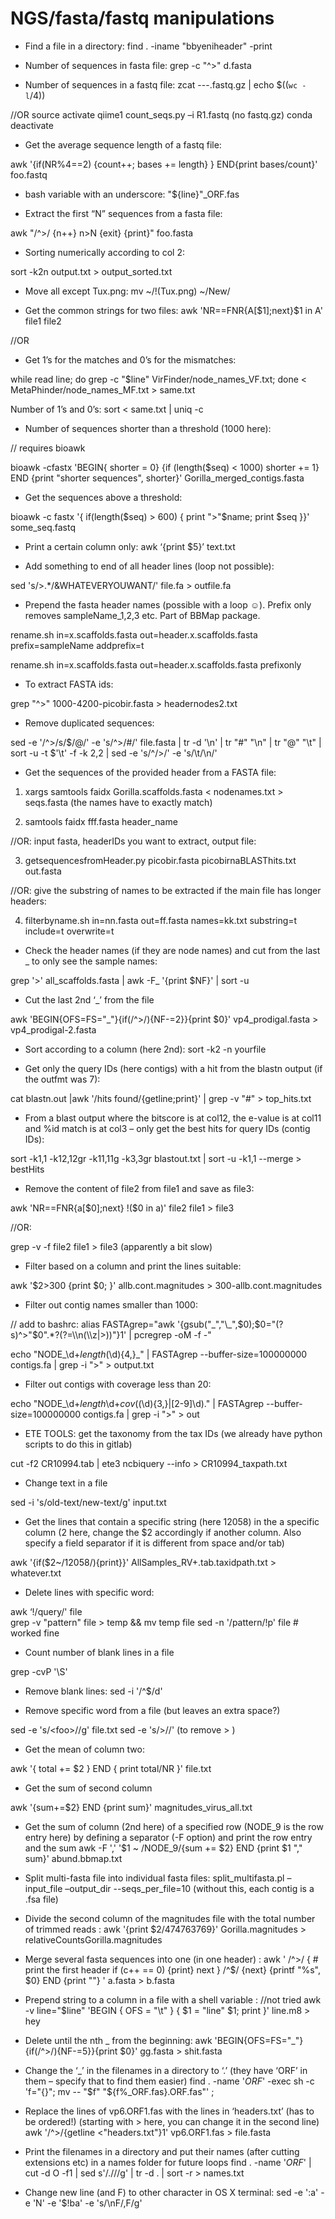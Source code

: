 # NGS/fasta/fastq manipulations


*  Find a file in a directory: find . -iname "bbyeniheader" -print

*  Number of sequences in fasta file: grep -c "^>" d.fasta

*  Number of sequences in a fastq file: zcat ---.fastq.gz | echo $((`wc -l`/4))

 //OR
			source activate qiime1
  			count_seqs.py –i R1.fastq (no fastq.gz) 
 		    conda deactivate

*  Get the average sequence length of a fastq file:

awk '{if(NR%4==2) {count++; bases += length} } END{print bases/count}' foo.fastq

* bash variable with an underscore:  "${line}"_ORF.fas

*  Extract the first “N” sequences from a fasta file:

awk "/^>/ {n++} n>N {exit} {print}" foo.fasta

*  Sorting numerically according to col 2: 

sort  -k2n output.txt > output_sorted.txt 

*  Move all except Tux.png: mv ~/!(Tux.png) ~/New/

*  Get the common strings for two files: awk 'NR==FNR{A[$1];next}$1 in A' file1 file2

//OR
*  Get 1’s for the matches and 0’s for the mismatches:

while read line; do grep -c "$line" VirFinder/node_names_VF.txt; done < MetaPhinder/node_names_MF.txt > same.txt

Number of 1’s and 0’s: sort < same.txt | uniq -c

*  Number of sequences shorter than a threshold (1000 here): 

// requires bioawk

bioawk -cfastx 'BEGIN{ shorter = 0} {if (length($seq) < 1000) shorter += 1} END {print "shorter sequences", shorter}' Gorilla_merged_contigs.fasta

*  Get the sequences above a threshold: 

bioawk -c fastx '{ if(length($seq) > 600) { print ">"$name; print $seq }}' some_seq.fastq

*  Print a certain column only: awk ‘{print $5}’ text.txt

*  Add something to end of all header lines (loop not possible):

sed 's/>.*/&WHATEVERYOUWANT/' file.fa > outfile.fa

*  Prepend the fasta header names (possible with a loop ☺). Prefix only removes sampleName_1,2,3 etc. Part of BBMap package. 

rename.sh in=x.scaffolds.fasta out=header.x.scaffolds.fasta prefix=sampleName addprefix=t

rename.sh in=x.scaffolds.fasta out=header.x.scaffolds.fasta prefixonly

*  To extract FASTA ids:

grep "^>" 1000-4200-picobir.fasta > headernodes2.txt

*  Remove duplicated sequences:

sed -e '/^>/s/$/@/' -e 's/^>/#/' file.fasta | tr -d '\n' | tr "#" "\n" | tr "@" "\t" | sort -u -t $'\t' -f -k 2,2  | sed -e 's/^/>/' -e 's/\t/\n/'

*  Get the sequences of the provided header from a FASTA file:

1.	xargs samtools faidx Gorilla.scaffolds.fasta < nodenames.txt > seqs.fasta (the names have to exactly match)

2.	samtools faidx fff.fasta header_name

//OR: input fasta, headerIDs you want to extract, output file:

3.	getsequencesfromHeader.py picobir.fasta picobirnaBLASThits.txt out.fasta

//OR: give the substring of names to be extracted if the main file has longer headers:

4.	filterbyname.sh in=nn.fasta out=ff.fasta names=kk.txt substring=t include=t overwrite=t


* Check the header names (if they are node names) and cut from the last _ to only see the sample names:

grep '>' all_scaffolds.fasta | awk -F_ '{print $NF}' | sort -u

* Cut the last 2nd ‘_’  from the file

awk 'BEGIN{OFS=FS="_"}{if(/^>/){NF-=2}}{print $0}' vp4_prodigal.fasta > vp4_prodigal-2.fasta

*  Sort according to a column (here 2nd): sort -k2 -n yourfile

*  Get only the query IDs (here contigs) with a hit from the blastn output (if the outfmt was 7):

cat blastn.out |awk '/hits found/{getline;print}' | grep -v "#" > top_hits.txt

*  From a blast output where the bitscore is at col12, the e-value is at col11 and %id match is at col3 – only get the best hits for query IDs (contig IDs):

sort -k1,1 -k12,12gr -k11,11g -k3,3gr blastout.txt | sort -u -k1,1 --merge > bestHits

*  Remove the content of file2 from file1 and save as file3:

awk 'NR==FNR{a[$0];next} !($0 in a)' file2 file1 > file3

//OR:

grep -v -f file2 file1 > file3 (apparently a bit slow)

*  Filter based on a column and print the lines suitable:

awk '$2>300 {print $0; }' allb.cont.magnitudes > 300-allb.cont.magnitudes

*  Filter out contig names smaller than 1000: 

// add to bashrc: 
alias FASTAgrep="awk '{gsub(\"_\",\"\\\_\",\$0);\$0=\"(?s)^>\"\$0\".*?(?=\\\n(\\\z|>))\"}1' | pcregrep -oM -f -"

echo "NODE_\d+_length_(\d){4,}_" | FASTAgrep --buffer-size=100000000 contigs.fa | grep -i ">" > output.txt

*  Filter out contigs with coverage less than 20:

echo "NODE_\d+_length_\d+_cov_((\d){3,}|[2-9]\d)\." | FASTAgrep --buffer-size=100000000 contigs.fa | grep -i ">" > out

*  ETE TOOLS: get the taxonomy from the tax IDs (we already have python scripts to do this in gitlab)

cut -f2 CR10994.tab | ete3 ncbiquery --info > CR10994_taxpath.txt

*  Change text in a file

sed -i 's/old-text/new-text/g' input.txt

*  Get the lines that contain a specific string (here 12058) in the a specific column (2 here, change the $2 accordingly if another column. Also specify a field separator if it is different from space and/or tab)

awk '{if($2~/12058/){print}}' AllSamples_RV+.tab.taxidpath.txt > whatever.txt

*  Delete lines with specific word: 

awk ‘!/query/' file  
grep -v "pattern" file > temp && mv temp file
sed -n '/pattern/!p' file   # worked fine

*  Count number of blank lines in a file

grep -cvP '\S'

*  Remove blank lines: sed -i '/^$/d'

*  Remove specific word from a file (but leaves an extra space?)

sed -e 's/\<foo\>//g' file.txt
sed -e 's/>//'    (to remove > )

*  Get the mean of column two:

awk '{ total += $2 } END { print total/NR }' file.txt

*  Get the sum of second column

 awk '{sum+=$2} END {print sum}' magnitudes_virus_all.txt

*  Get the sum of column (2nd here) of a specified row (NODE_9 is the row entry here) by defining a separator (-F option) and print the row entry and the sum
awk -F ',' '$1 ~ /NODE_9/{sum += $2} END {print $1 "," sum}' abund.bbmap.txt

*  Split multi-fasta file into individual fasta files:
split_multifasta.pl –input_file –output_dir --seqs_per_file=10 (without this, each contig is a .fsa file)

*  Divide the second column of the magnitudes file with the total number of trimmed reads :
awk '{print $2/474763769}' Gorilla.magnitudes > relativeCountsGorilla.magnitudes

*  Merge several fasta sequences into one (in one header) :
awk '
   	 /^>/ { 
       	 # print the first header
        	if (c++ == 0) {print} 
        	next
    	} 
   	 /^$/ {next} 
   	 {printf "%s", $0} 
   	 END {print ""}
' a.fasta > b.fasta

* Prepend string to a column in a file with a shell variable : //not tried
awk -v line="$line" 'BEGIN { OFS = "\t" } { $1 = "line" $1; print }' line.m8 > hey

* Delete until the nth _ from the beginning:
awk 'BEGIN{OFS=FS="_"}{if(/^>/){NF-=5}}{print $0}'  gg.fasta > shit.fasta

* Change the ‘_’ in the filenames in a directory to ‘.’ (they have ‘ORF’ in them – specify that to find them easier)
find . -name '*ORF*' -exec sh -c 'f="{}"; mv -- "$f" "${f%_ORF.fas}.ORF.fas"' \;

* Replace the lines of vp6.ORF1.fas with the lines in ‘headers.txt’ (has to be ordered!)
(starting with > here, you can change it in the second line)
awk '/^>/{getline <"headers.txt"}1' vp6.ORF1.fas > file.fasta

* Print the filenames in a directory and put their names (after cutting extensions etc) in a names folder for future loops
find . -name '*ORF*' | cut -d O -f1 | sed s'/.\///g' | tr -d . | sort -r > names.txt

* Change new line (and F) to other character in OS X terminal:
sed -e ':a' -e 'N' -e '$!ba' -e 's/\nF/,F/g'